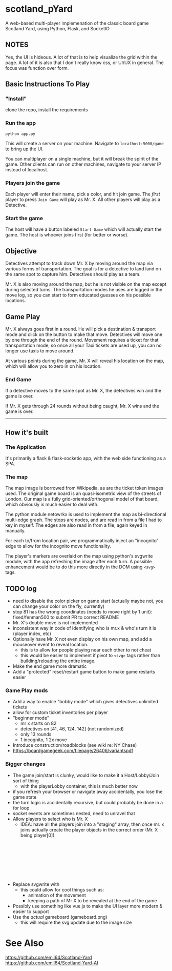 # scotland_pYard
A web-based multi-player implemenation of the classic board game Scotland Yard, using Python, Flask, and SocketIO


## NOTES

Yes, the UI is hideous.   A lot of that is to help visualize the grid within the page.   A lot of it is also that I don't really know css, or UI/UX in general.  The focus was function over form.

## Basic Instructions To Play

### "Install"
clone the repo, install the requirements

### Run the app
`python app.py`

This will create a server on your machine.   Navigate to `localhost:5000/game` to bring up the UI.

You can multiplayer on a single machine, but it will break the spirit of the game.   Other clients can run on other machines, navigate to your server IP instead of localhost.

### Players join the game

Each player will enter their name, pick a color, and hit join game.  The _first_ player to press `Join Game` will play as Mr. X.  All other players will play as a Detective.

### Start the game

The host will have a button labeled `Start Game` which will actually start the game.   The host is whoever joins first (for better or worse).



## Objective

Detectives attempt to track down Mr. X by moving around the map via various forms of transportation.  The goal is for a detective to land land on the same spot to capture him.  Detectives should play as a team.  

Mr. X is also moving around the map, but he is not visible on the map except during selected turns.  The transportation modes he uses are logged in the move log, so you can start to form educated guesses on his possible locations.


## Game Play

Mr. X always goes first in a round.   He will pick a destination & transport mode and click on the button to make that move.   Detectives will move one by one through the end of the round.  Movement requires a ticket for that transportation mode, so once all your Taxi tickets are used up, you can no longer use taxis to move around.

At various points during the game, Mr. X will reveal his location on the map, which will allow you to zero in on his location.


### End Game
If a detective moves to the same spot as Mr. X, the detectives win and the game is over.

If Mr. X gets through 24 rounds without being caught, Mr. X wins and the game is over.

---

## How it's built


### The Application

It's primarily a flask & flask-socketio app, with the web side functioning as a SPA.  


### The map

The map image is borrowed from Wikipedia, as are the ticket token images used.   The original game board is an quasi-isometric view of the streets of London.  Our map is a fully grid-oriented/orthogonal model of that board, which obviously is much easier to deal with.

The python module netowrkx is used to implement the map as bi-directional multi-edge graph.   The stops are nodes, and are read in from a file I had to key in myself.  The edges are also read in from a file, again keyed in manually.

For each to/from location pair, we programmatically inject an "incognito" edge to allow for the incognito move functionality.

The player's markers are overlaid on the map using python's svgwrite module, with the app refreshing the image after each turn.  A possible enhancement would be to do this more directly in the DOM using `<svg>` tags.

## TODO log

* need to disable the color picker on game start (actually maybe not, you can change your color on the fly, currently)
* stop 81 has the wrong coordinates (needs to move right by 1 unit): fixed/fenman500 to submit PR to correct README
* Mr. X's double move is not implemented
* inconsistent way in code of identifying who is mr.x & who's turn it is (player index, etc)
* Optionally have Mr. X not even display on his own map, and add a mouseover event to reveal location.
  * this is to allow for people playing near each other to not cheat
  * this would be easier to implement if pivot to `<svg>` tags rather than building/reloading the entire image.
* Make the end game more dramatic
* Add a "protected" reset/restart game button to make game restarts easier
 
### Game Play mods
* Add a way to enable "bobby mode" which gives detectives unlimited tickets
* allow for custom ticket inventories per player
* "beginner mode"
  * mr x starts on 82
  * detectives on [41, 46, 124, 142] (not randomized)
  * only 13 rounds
  * 1 incognito, 1 2x move
* Introduce construction/roadblocks (see wiki re: NY Chase)
* https://boardgamegeek.com/filepage/26406/variantspdf


### Bigger changes
* The game join/start is clunky, would like to make it a Host/Lobby/Join sort of thing
  * with the playerLobby container, this is much better now
* if you refresh your browser or navigate away accidentally, you lose the game state
* the turn logic is accidentally recursive, but could probably be done in a for loop
* socket events are sometimes nested, need to unravel that
* Allow players to select who is Mr. X
  * IDEA:  have all the players join into a "staging" array, then once mr. x joins actually create the player objects in the correct order (Mr. X being player[0])
* Replace svgwrite with <svg> tags in html/javasciprt
  * this could allow for cool things such as:
    * animation of the movement
    * keeping a path of Mr X to be revealed at the end of the game
* Possibly use something like vue.js to make the UI layer more modern & easier to support
* Use the _actual_ gameboard (gameboard.png)
  * this will require the svg update due to the image size


# See Also

https://github.com/emil64/Scotland-Yard
https://github.com/emil64/Scotland-Yard-AI

